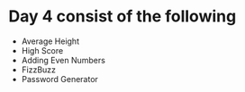 # Day 4 consist of the following
* Average Height
* High Score
* Adding Even Numbers
* FizzBuzz
* Password Generator
